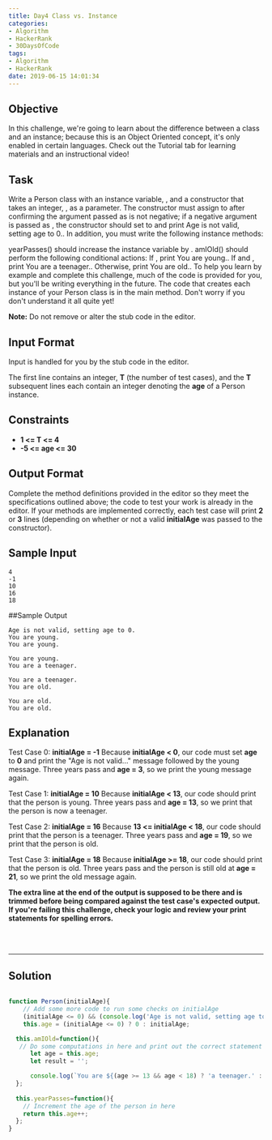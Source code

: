 ```yaml
---
title: Day4 Class vs. Instance
categories:
- Algorithm
- HackerRank
- 30DaysOfCode
tags:
- Algorithm
- HackerRank
date: 2019-06-15 14:01:34
---
```


## Objective

In this challenge, we're going to learn about the difference between a class and an instance; because this is an Object Oriented concept, it's only enabled in certain languages. Check out the Tutorial tab for learning materials and an instructional video!


## Task

Write a Person class with an instance variable, , and a constructor that takes an integer, , as a parameter. The constructor must assign  to  after confirming the argument passed as  is not negative; if a negative argument is passed as , the constructor should set  to  and print Age is not valid, setting age to 0.. In addition, you must write the following instance methods:

yearPasses() should increase the  instance variable by .
amIOld() should perform the following conditional actions:
If , print You are young..
If  and , print You are a teenager..
Otherwise, print You are old..
To help you learn by example and complete this challenge, much of the code is provided for you, but you'll be writing everything in the future. The code that creates each instance of your Person class is in the main method. Don't worry if you don't understand it all quite yet!

**Note:** Do not remove or alter the stub code in the editor.


## Input Format

Input is handled for you by the stub code in the editor.

The first line contains an integer, **T** (the number of test cases), and the **T** subsequent lines each contain an integer denoting the **age** of a Person instance.


## Constraints
   
- **1 <= T <= 4**
- **-5 <= age <= 30**


## Output Format

Complete the method definitions provided in the editor so they meet the specifications outlined above; the code to test your work is already in the editor. If your methods are implemented correctly, each test case will print **2** or **3** lines (depending on whether or not a valid **initialAge** was passed to the constructor).


## Sample Input

```
4
-1
10
16
18
```


##Sample Output

```
Age is not valid, setting age to 0.
You are young.
You are young.

You are young.
You are a teenager.

You are a teenager.
You are old.

You are old.
You are old.
```


## Explanation

Test Case 0: **initialAge = -1**
Because **initialAge < 0**, our code must set **age** to **0** and print the "Age is not valid..." message followed by the young message. Three years pass and **age = 3**, so we print the young message again.

Test Case 1: **initialAge = 10**
Because **initialAge < 13**, our code should print that the person is young. Three years pass and **age = 13**, so we print that the person is now a teenager.

Test Case 2: **initialAge = 16**
Because **13 <= initialAge < 18**, our code should print that the person is a teenager. Three years pass and **age = 19**, so we print that the person is old.

Test Case 3: **initialAge = 18**
Because **initialAge >= 18**, our code should print that the person is old. Three years pass and the person is still old at **age = 21**, so we print the old message again.

**The extra line at the end of the output is supposed to be there and is trimmed before being compared against the test case's expected output. If you're failing this challenge, check your logic and review your print statements for spelling errors.**

<br/>
<br/>

---

## Solution

```javascript

function Person(initialAge){
    // Add some more code to run some checks on initialAge
    (initialAge <= 0) && (console.log('Age is not valid, setting age to 0.'));
    this.age = (initialAge <= 0) ? 0 : initialAge;

  this.amIOld=function(){
   // Do some computations in here and print out the correct statement to the console
      let age = this.age;
      let result = '';

      console.log(`You are ${(age >= 13 && age < 18) ? 'a teenager.' : ((age < 13) ? 'young.' : 'old.')}`);
  };
  
  this.yearPasses=function(){
  	// Increment the age of the person in here
  	return this.age++;
  };
}

```
